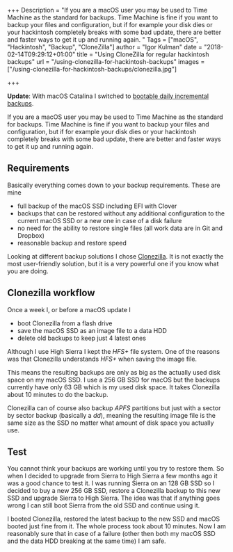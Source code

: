 +++
Description = "If you are a macOS user you may be used to Time Machine as the standard for backups. Time Machine is fine if you want to backup your files and configuration, but if for example your disk dies or your hackintosh completely breaks with some bad update, there are better and faster ways to get it up and running again. "
Tags = ["macOS", "Hackintosh", "Backup", "CloneZilla"]
author = "Igor Kulman"
date = "2018-02-14T09:29:12+01:00"
title = "Using CloneZilla for regular hackintosh backups"
url = "/using-clonezilla-for-hackintosh-backups"
images = ["/using-clonezilla-for-hackintosh-backups/clonezilla.jpg"]

+++

**Update**: With macOS Catalina I switched to [bootable daily incremental backups](/creating-bootable-macos-backups).

If you are a macOS user you may be used to Time Machine as the standard for backups. Time Machine is fine if you want to backup your files and configuration, but if for example your disk dies or your hackintosh completely breaks with some bad update, there are better and faster ways to get it up and running again.

## Requirements

Basically everything comes down to your backup requirements. These are mine

* full backup of the macOS SSD including EFI with Clover
* backups that can be restored without any additional configuration to the current macOS SSD or a new one in case of a disk failure
* no need for the ability to restore single files (all work data are in Git and Dropbox)
* reasonable backup and restore speed

Looking at different backup solutions I chose [Clonezilla](http://clonezilla.org/). It is not exactly the most user-friendly solution, but it is a very powerful one if you know what you are doing.

<!--more-->

## Clonezilla workflow

Once a week I, or before a macOS update I

* boot Clonezilla from a flash drive
* save the macOS SSD as an image file to a data HDD
* delete old backups to keep just 4 latest ones

Although I use High Sierra I kept the *HFS+* file system. One of the reasons was that Clonezilla understands *HFS+* when saving the image file.

This means the resulting backups are only as big as the actually used disk space on my macOS SSD. I use a 256 GB SSD for macOS but the backups currently have only 63 GB which is my used disk space. It takes Clonezilla about 10 minutes to do the backup.

Clonezilla can of course also backup *APFS* partitions but just with a sector by sector backup (basically a *dd*), meaning the resulting image file is the same size as the SSD no matter what amount of disk space you actually use.

## Test

You cannot think your backups are working until you try to restore them. So when I decided to upgrade from Sierra to High Sierra a few months ago it was a good chance to test it. I was running Sierra on an 128 GB SSD so I decided to buy a new 256 GB SSD, restore a Clonezilla backup to this new SSD and upgrade Sierra to High Sierra. The idea was that if anything goes wrong I can still boot Sierra from the old SSD and continue using it.

I booted Clonezilla, restored the latest backup to the new SSD and macOS booted just fine from it. The whole process took about 10 minutes. Now I am reasonably sure that in case of a failure (other then both my macOS SSD and the data HDD breaking at the same time) I am safe.
